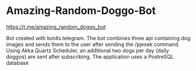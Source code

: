 # Amazing-Random-Doggo-Bot

https://t.me/amazing_random_doggo_bot

Bot created with bot4s.telegram. 
The bot combines three api containing dog images and sends them to the user after sending the /pjesek command. Using Akka Quartz Scheduler, an additional two dogs per day (daily doggos) are sent after subscribing.
The application uses a PostreSQL database
